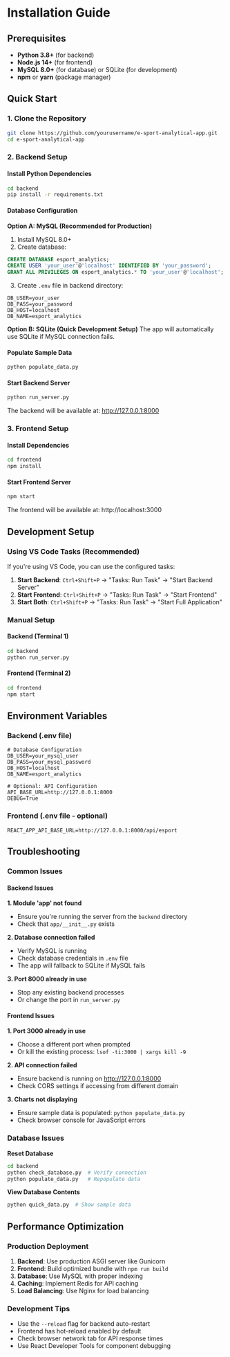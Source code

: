 # Installation Guide

## Prerequisites

- **Python 3.8+** (for backend)
- **Node.js 14+** (for frontend)
- **MySQL 8.0+** (for database) or SQLite (for development)
- **npm** or **yarn** (package manager)

## Quick Start

### 1. Clone the Repository
```bash
git clone https://github.com/yourusername/e-sport-analytical-app.git
cd e-sport-analytical-app
```

### 2. Backend Setup

#### Install Python Dependencies
```bash
cd backend
pip install -r requirements.txt
```

#### Database Configuration

**Option A: MySQL (Recommended for Production)**
1. Install MySQL 8.0+
2. Create database:
```sql
CREATE DATABASE esport_analytics;
CREATE USER 'your_user'@'localhost' IDENTIFIED BY 'your_password';
GRANT ALL PRIVILEGES ON esport_analytics.* TO 'your_user'@'localhost';
```

3. Create `.env` file in backend directory:
```env
DB_USER=your_user
DB_PASS=your_password
DB_HOST=localhost
DB_NAME=esport_analytics
```

**Option B: SQLite (Quick Development Setup)**
The app will automatically use SQLite if MySQL connection fails.

#### Populate Sample Data
```bash
python populate_data.py
```

#### Start Backend Server
```bash
python run_server.py
```

The backend will be available at: http://127.0.0.1:8000

### 3. Frontend Setup

#### Install Dependencies
```bash
cd frontend
npm install
```

#### Start Frontend Server
```bash
npm start
```

The frontend will be available at: http://localhost:3000

## Development Setup

### Using VS Code Tasks (Recommended)

If you're using VS Code, you can use the configured tasks:

1. **Start Backend**: `Ctrl+Shift+P` → "Tasks: Run Task" → "Start Backend Server"
2. **Start Frontend**: `Ctrl+Shift+P` → "Tasks: Run Task" → "Start Frontend"
3. **Start Both**: `Ctrl+Shift+P` → "Tasks: Run Task" → "Start Full Application"

### Manual Setup

#### Backend (Terminal 1)
```bash
cd backend
python run_server.py
```

#### Frontend (Terminal 2)
```bash
cd frontend
npm start
```

## Environment Variables

### Backend (.env file)
```env
# Database Configuration
DB_USER=your_mysql_user
DB_PASS=your_mysql_password
DB_HOST=localhost
DB_NAME=esport_analytics

# Optional: API Configuration
API_BASE_URL=http://127.0.0.1:8000
DEBUG=True
```

### Frontend (.env file - optional)
```env
REACT_APP_API_BASE_URL=http://127.0.0.1:8000/api/esport
```

## Troubleshooting

### Common Issues

#### Backend Issues

**1. Module 'app' not found**
- Ensure you're running the server from the `backend` directory
- Check that `app/__init__.py` exists

**2. Database connection failed**
- Verify MySQL is running
- Check database credentials in `.env` file
- The app will fallback to SQLite if MySQL fails

**3. Port 8000 already in use**
- Stop any existing backend processes
- Or change the port in `run_server.py`

#### Frontend Issues

**1. Port 3000 already in use**
- Choose a different port when prompted
- Or kill the existing process: `lsof -ti:3000 | xargs kill -9`

**2. API connection failed**
- Ensure backend is running on http://127.0.0.1:8000
- Check CORS settings if accessing from different domain

**3. Charts not displaying**
- Ensure sample data is populated: `python populate_data.py`
- Check browser console for JavaScript errors

### Database Issues

**Reset Database**
```bash
cd backend
python check_database.py  # Verify connection
python populate_data.py   # Repopulate data
```

**View Database Contents**
```bash
python quick_data.py  # Show sample data
```

## Performance Optimization

### Production Deployment

1. **Backend**: Use production ASGI server like Gunicorn
2. **Frontend**: Build optimized bundle with `npm run build`
3. **Database**: Use MySQL with proper indexing
4. **Caching**: Implement Redis for API caching
5. **Load Balancing**: Use Nginx for load balancing

### Development Tips

- Use the `--reload` flag for backend auto-restart
- Frontend has hot-reload enabled by default
- Check browser network tab for API response times
- Use React Developer Tools for component debugging
